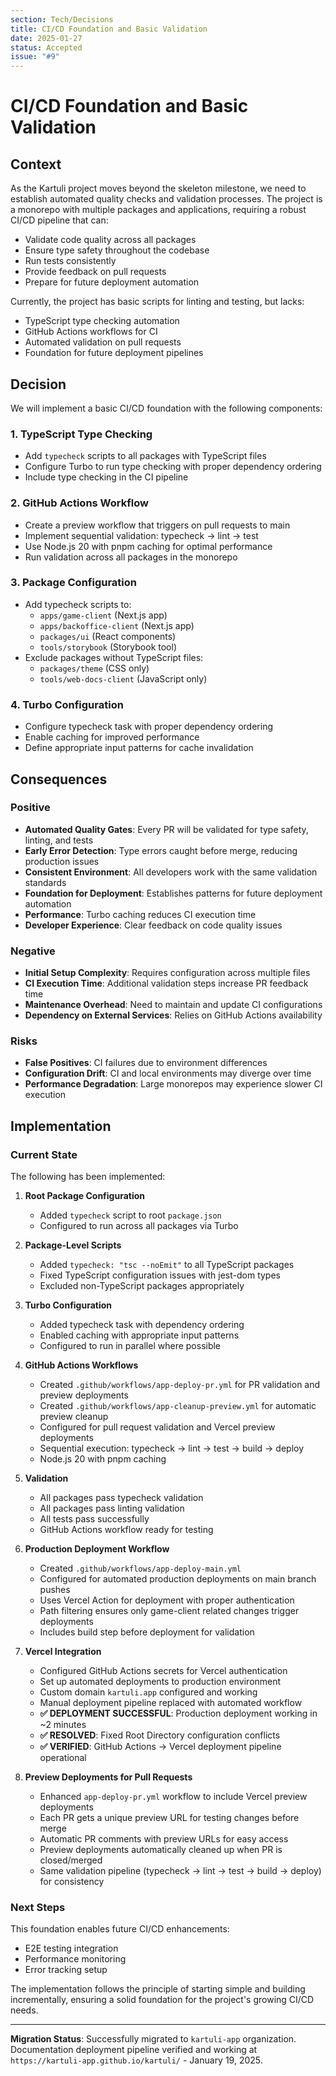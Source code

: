 ```yaml
---
section: Tech/Decisions
title: CI/CD Foundation and Basic Validation
date: 2025-01-27
status: Accepted
issue: "#9"
---
```


# CI/CD Foundation and Basic Validation

## Context

As the Kartuli project moves beyond the skeleton milestone, we need to establish automated quality checks and validation processes. The project is a monorepo with multiple packages and applications, requiring a robust CI/CD pipeline that can:

- Validate code quality across all packages
- Ensure type safety throughout the codebase
- Run tests consistently
- Provide feedback on pull requests
- Prepare for future deployment automation

Currently, the project has basic scripts for linting and testing, but lacks:
- TypeScript type checking automation
- GitHub Actions workflows for CI
- Automated validation on pull requests
- Foundation for future deployment pipelines

## Decision

We will implement a basic CI/CD foundation with the following components:

### 1. TypeScript Type Checking
- Add `typecheck` scripts to all packages with TypeScript files
- Configure Turbo to run type checking with proper dependency ordering
- Include type checking in the CI pipeline

### 2. GitHub Actions Workflow
- Create a preview workflow that triggers on pull requests to main
- Implement sequential validation: typecheck → lint → test
- Use Node.js 20 with pnpm caching for optimal performance
- Run validation across all packages in the monorepo

### 3. Package Configuration
- Add typecheck scripts to:
  - `apps/game-client` (Next.js app)
  - `apps/backoffice-client` (Next.js app)  
  - `packages/ui` (React components)
  - `tools/storybook` (Storybook tool)
- Exclude packages without TypeScript files:
  - `packages/theme` (CSS only)
  - `tools/web-docs-client` (JavaScript only)

### 4. Turbo Configuration
- Configure typecheck task with proper dependency ordering
- Enable caching for improved performance
- Define appropriate input patterns for cache invalidation

## Consequences

### Positive
- **Automated Quality Gates**: Every PR will be validated for type safety, linting, and tests
- **Early Error Detection**: Type errors caught before merge, reducing production issues
- **Consistent Environment**: All developers work with the same validation standards
- **Foundation for Deployment**: Establishes patterns for future deployment automation
- **Performance**: Turbo caching reduces CI execution time
- **Developer Experience**: Clear feedback on code quality issues

### Negative
- **Initial Setup Complexity**: Requires configuration across multiple files
- **CI Execution Time**: Additional validation steps increase PR feedback time
- **Maintenance Overhead**: Need to maintain and update CI configurations
- **Dependency on External Services**: Relies on GitHub Actions availability

### Risks
- **False Positives**: CI failures due to environment differences
- **Configuration Drift**: CI and local environments may diverge over time
- **Performance Degradation**: Large monorepos may experience slower CI execution

## Implementation

### Current State
The following has been implemented:

1. **Root Package Configuration**
   - Added `typecheck` script to root `package.json`
   - Configured to run across all packages via Turbo

2. **Package-Level Scripts**
   - Added `typecheck: "tsc --noEmit"` to all TypeScript packages
   - Fixed TypeScript configuration issues with jest-dom types
   - Excluded non-TypeScript packages appropriately

3. **Turbo Configuration**
   - Added typecheck task with dependency ordering
   - Enabled caching with appropriate input patterns
   - Configured to run in parallel where possible

4. **GitHub Actions Workflows**
   - Created `.github/workflows/app-deploy-pr.yml` for PR validation and preview deployments
   - Created `.github/workflows/app-cleanup-preview.yml` for automatic preview cleanup
   - Configured for pull request validation and Vercel preview deployments
   - Sequential execution: typecheck → lint → test → build → deploy
   - Node.js 20 with pnpm caching

5. **Validation**
   - All packages pass typecheck validation
   - All packages pass linting validation  
   - All tests pass successfully
   - GitHub Actions workflow ready for testing

4. **Production Deployment Workflow**
   - Created `.github/workflows/app-deploy-main.yml`
   - Configured for automated production deployments on main branch pushes
   - Uses Vercel Action for deployment with proper authentication
   - Path filtering ensures only game-client related changes trigger deployments
   - Includes build step before deployment for validation

5. **Vercel Integration**
   - Configured GitHub Actions secrets for Vercel authentication
   - Set up automated deployments to production environment
   - Custom domain `kartuli.app` configured and working
   - Manual deployment pipeline replaced with automated workflow
   - **✅ DEPLOYMENT SUCCESSFUL**: Production deployment working in ~2 minutes
   - **✅ RESOLVED**: Fixed Root Directory configuration conflicts
   - **✅ VERIFIED**: GitHub Actions → Vercel deployment pipeline operational

6. **Preview Deployments for Pull Requests**
   - Enhanced `app-deploy-pr.yml` workflow to include Vercel preview deployments
   - Each PR gets a unique preview URL for testing changes before merge
   - Automatic PR comments with preview URLs for easy access
   - Preview deployments automatically cleaned up when PR is closed/merged
   - Same validation pipeline (typecheck → lint → test → build → deploy) for consistency

### Next Steps
This foundation enables future CI/CD enhancements:
- E2E testing integration
- Performance monitoring
- Error tracking setup

The implementation follows the principle of starting simple and building incrementally, ensuring a solid foundation for the project's growing CI/CD needs.

---

**Migration Status**: Successfully migrated to `kartuli-app` organization. Documentation deployment pipeline verified and working at `https://kartuli-app.github.io/kartuli/` - January 19, 2025.

